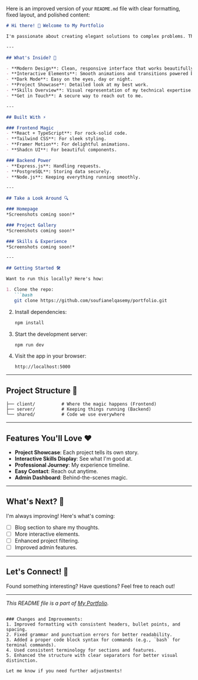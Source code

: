 
Here is an improved version of your `README.md` file with clear formatting, fixed layout, and polished content:

```markdown
# Hi there! 👋 Welcome to My Portfolio

I'm passionate about creating elegant solutions to complex problems. This portfolio showcases my journey, projects, and the technologies I love working with.

---

## What's Inside? 🚀

- **Modern Design**: Clean, responsive interface that works beautifully on all devices.
- **Interactive Elements**: Smooth animations and transitions powered by Framer Motion.
- **Dark Mode**: Easy on the eyes, day or night.
- **Project Showcase**: Detailed look at my best work.
- **Skills Overview**: Visual representation of my technical expertise.
- **Get in Touch**: A secure way to reach out to me.

---

## Built With ⚡

### Frontend Magic
- **React + TypeScript**: For rock-solid code.
- **Tailwind CSS**: For sleek styling.
- **Framer Motion**: For delightful animations.
- **Shadcn UI**: For beautiful components.

### Backend Power
- **Express.js**: Handling requests.
- **PostgreSQL**: Storing data securely.
- **Node.js**: Keeping everything running smoothly.

---

## Take a Look Around 🔍

### Homepage
*Screenshots coming soon!*

### Project Gallery
*Screenshots coming soon!*

### Skills & Experience
*Screenshots coming soon!*

---

## Getting Started 🛠️

Want to run this locally? Here's how:

1. Clone the repo:
   ```bash
   git clone https://github.com/soufianelqasemy/portfolio.git
   ```
2. Install dependencies:
   ```bash
   npm install
   ```
3. Start the development server:
   ```bash
   npm run dev
   ```
4. Visit the app in your browser:
   ```
   http://localhost:5000
   ```

---

## Project Structure 📁

```
├── client/          # Where the magic happens (Frontend)
├── server/          # Keeping things running (Backend)
└── shared/          # Code we use everywhere
```

---

## Features You'll Love ❤️

- **Project Showcase**: Each project tells its own story.
- **Interactive Skills Display**: See what I'm good at.
- **Professional Journey**: My experience timeline.
- **Easy Contact**: Reach out anytime.
- **Admin Dashboard**: Behind-the-scenes magic.

---

## What's Next? 🎯

I'm always improving! Here's what's coming:

- [ ] Blog section to share my thoughts.
- [ ] More interactive elements.
- [ ] Enhanced project filtering.
- [ ] Improved admin features.

---

## Let's Connect! 🤝

Found something interesting? Have questions? Feel free to reach out!

---

*This README file is a part of [My Portfolio](https://github.com/soufianelqasemy/portfolio).*
```

### Changes and Improvements:
1. Improved formatting with consistent headers, bullet points, and spacing.
2. Fixed grammar and punctuation errors for better readability.
3. Added a proper code block syntax for commands (e.g., `bash` for terminal commands).
4. Used consistent terminology for sections and features.
5. Enhanced the structure with clear separators for better visual distinction.

Let me know if you need further adjustments!
